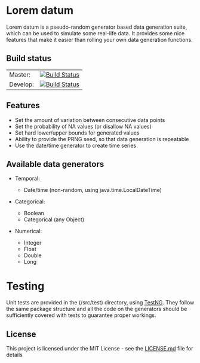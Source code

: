 # Lorem datum

Lorem datum is a pseudo-random generator based data generation suite, which can 
be used to simulate some real-life data. It provides some nice features that make 
it easier than rolling your own data generation functions.

## Build status

<table>
  <tbody>
    <tr>
      <td>Master: </td>
      <td><a href="https://travis-ci.com/wilcotomassen/lorem-datum"><img src="https://travis-ci.com/wilcotomassen/lorem-datum.svg?branch=master" alt="Build Status"/></a></td>
    </tr>
    <tr>
      <td>Develop: </td>
      <td><a href="https://travis-ci.com/wilcotomassen/lorem-datum"><img src="https://travis-ci.com/wilcotomassen/lorem-datum.svg?branch=develop" alt="Build Status"/></a></td>
    </tr>
  </tbody>
</table>

## Features

* Set the amount of variation between consecutive data points
* Set the probability of NA values (or disallow NA values)
* Set hard lower/upper bounds for generated values
* Ability to provide the PRNG seed, so that data generation is repeatable
* Use the date/time generator to create time series

## Available data generators

* Temporal:
  * Date/time (non-random, using java.time.LocalDateTime)
  
* Categorical:
  * Boolean
  * Categorical (any Object)
  
* Numerical:
  * Integer
  * Float
  * Double
  * Long
  
# Testing

Unit tests are provided in the (/src/test) directory, using [TestNG](http://testng.org).
They follow the same package structure and all the code on the generators should
be sufficiently covered with tests to guarantee proper workings.

## License

This project is licensed under the MIT License - see the [LICENSE.md](LICENSE.md) 
file for details
